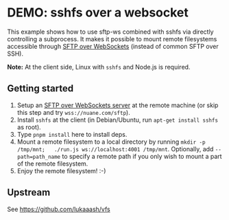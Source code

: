 # DEMO: sshfs over a websocket

This example shows how to use sftp-ws combined with sshfs via
directly controlling a subprocess.  It makes it possible to mount remote filesystems accessible through [SFTP over WebSockets](http://sftp.ws/)
(instead of common SFTP over SSH).

**Note:** At the client side, Linux with `sshfs` and Node.js is required.

## Getting started

1. Setup an [SFTP over WebSockets server](https://www.npmjs.com/package/sftp-ws/) at the remote machine (or skip this step and try `wss://nuane.com/sftp`).
2. Install `sshfs` at the client (in Debian/Ubuntu, run `apt-get install sshfs` as root).
3. Type `pnpm install` here to install deps.
4. Mount a remote filesystem to a local directory by running `mkdir -p /tmp/mnt;   ./run.js ws://localhost:4001 /tmp/mnt`. Optionally, add `--path=path_name` to specify a remote path if you only wish to mount a part of the remote filesystem.
5. Enjoy the remote filesystem! :-)


## Upstream

See https://github.com/lukaaash/vfs